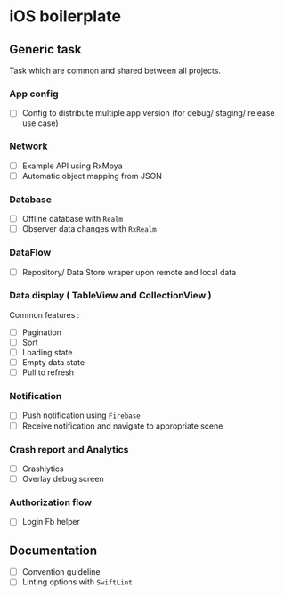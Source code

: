 # iOS boilerplate 

## Generic task
Task which are common and shared between all projects.

### App config
* [ ] Config to distribute multiple app version (for debug/ staging/ release use case)

### Network
* [ ] Example API using RxMoya
* [ ] Automatic object mapping from JSON

### Database
* [ ] Offline database with `Realm`
* [ ] Observer data changes with `RxRealm`

### DataFlow
* [ ] Repository/ Data Store wraper upon remote and local data

### Data display ( TableView and CollectionView )
Common features :
* [ ] Pagination 
* [ ] Sort
* [ ] Loading state
* [ ] Empty data state
* [ ] Pull to refresh

### Notification
* [ ] Push notification using `Firebase`
* [ ] Receive notification and navigate to appropriate scene

### Crash report and Analytics
* [ ] Crashlytics
* [ ] Overlay debug screen 

### Authorization flow 
* [ ] Login Fb helper

## Documentation
* [ ] Convention guideline 
* [ ] Linting options with `SwiftLint`
